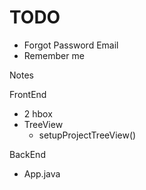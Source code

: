 # TODO
- Forgot Password Email
- Remember me



Notes

FrontEnd
- 2 hbox
- TreeView
  - setupProjectTreeView()

BackEnd
- App.java
